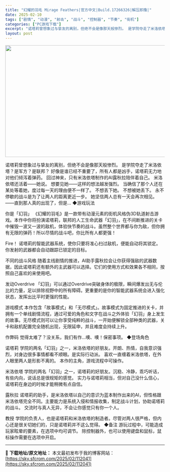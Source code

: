 ```yaml
---
title: "幻耀的羽毛 Mirage Feathers|官方中文|Build.17266326|解压即撸|"
date: 2025-02-10
tags: ["剧情", "动漫", "射击", "战斗", "控制器", "节奏", "街机"]
categories: ["PC游戏下载"]
excerpt: "诺塔莉曾想象过与挚友的离别，但绝不会是像那天般惨烈。 是学院夺走了米洛依塔？是军方？是联邦？ 好像是谁已经不重要了，所有人都是凶手，诺塔莉无力地对他们倾泻着弹药。 回过神来，只有米洛依塔制作的AI露秋拉陪伴着自己。 米洛依塔还活着——她说。 想要见她——这样的想法越发强烈。 当确信了那个人还在某处等&hellip;"
layout: post
---
```


<img class="aligncenter size-full wp-image-112023" src="https://sky.sfcrom.com/wp-content/uploads/2025/02/2025021012563491.webp" alt="" width="616" height="353" />

诺塔莉曾想象过与挚友的离别，但绝不会是像那天般惨烈。
是学院夺走了米洛依塔？是军方？是联邦？
好像是谁已经不重要了，所有人都是凶手，诺塔莉无力地对他们倾泻着弹药。
回过神来，只有米洛依塔制作的AI露秋拉陪伴着自己。
米洛依塔还活着——她说。
想要见她——这样的想法越发强烈。
当确信了那个人还在某处等着她，度过每一天的理由便不一样了。
不想丢下她。
不想被她丢下。
永不停歇的战斗是为了让两人的距离更近一步。
她坚信两人总有一天会再次相见。
——直到那人真的出现了，但是…
◆游戏玩法

你是「幻羽」
《幻耀的羽毛》是一款带有动漫元素的街机风格伪3D轨道射击游戏。本作中你将扮演诺塔莉，联邦的人工生命武器「幻羽」，在不间断推进的关卡中摧毁一波又一波的敌机，体验快节奏的战斗。虽然整个世界都与你为敌，但你拥有无限的弹药！所以尽情的战斗吧，你比所有人都更强！

Fire！
诺塔莉的智能武器系统，使你只要将准心扫过敌机，便能自动将其锁定。你发射的武器都会自动跟踪已锁定的目标。

不同的战斗风格
随着主线剧情的推进，AI助手露秋拉会让你获得强敌的武器数据，因此诺塔莉还有额外的主武器可以选择。它们的使用方式和效果各不相同，按照自己喜欢的来使用吧。

发动Overdrive
「幻羽」可以通过Overdrive突破身体的极限，瞬间爆发出无与伦比的力量，足以排除视野中的所有障碍。更重要的是你的智能武器系统会进入强化状态，发挥出比平时更强的性能。

游戏模式
本作包含「故事模式」和「无尽模式」。故事模式为固定推进的关卡，并拥有一个单线剧情流程，通过可爱的角色和文字在战斗之外体验「幻羽」身上发生的故事。无尽模式则可以让你享受纯粹的战斗，一开始便解锁全部种类的武器，关卡和敌机配置完全随机出现，无限延申，并且难度会持续上升。

作弊码
觉得太难了？没关系，我们有作…噢、噢！保密事项。
◆登场角色

诺塔莉
学院的两名「幻羽」之一，米洛依塔的好朋友。开朗、热情，自我意识强烈，对身边很多事情都看不顺眼。是实际行动派。
喜欢一直缠着米洛依塔，在外人眼里两人是形影不离的。
本作的主角，游戏流程中可操作。

米洛依塔
学院的两名「幻羽」之一，诺塔莉的好朋友。沉稳、冷静，乖巧听话，有些内向，说话总是很规矩的感觉。
实力与诺塔莉相当，但对自己没什么信心，诺塔莉在身边的时候才能稍微有点自信。

露秋拉
诺塔莉的助手，是米洛依塔以自己的意识为蓝本制作出来的AI，但性格跟米洛依塔完全不同。主要能力是系统入侵和情报收集，制定战斗计划，协助诺塔莉的战斗。
交流时与真人无异，不会让你感觉只有你一个人。

教授
学院的负责人，也是诺塔莉和米洛依塔的制造者。尽管对两人很严格，但内心还是很关切她们的，只是诺塔莉并不这么觉得。
◆备注
游玩过程中，可能造成玩家眩晕的要素，在选项中均可调节。
除控制器外，也可以使用键盘和鼠标，鼠标操作需要在选项中开启。

---
📖 **下载地址/原文地址：** 本文最初发布于我的博客网站：[https://sky.sfcrom.com/2025/02/112041](https://sky.sfcrom.com/2025/02/112041)
